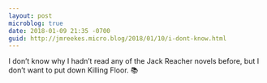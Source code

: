 ```yaml
---
layout: post
microblog: true
date: 2018-01-09 21:35 -0700
guid: http://jmreekes.micro.blog/2018/01/10/i-dont-know.html
---
```

I don’t know why I hadn’t read any of the Jack Reacher novels before, but I don’t want to put down Killing Floor. 📚
